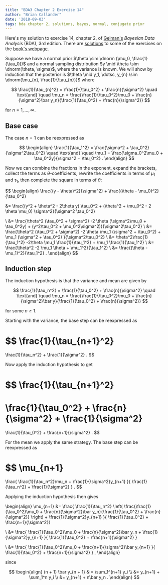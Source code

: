 ```yaml
---
title: "BDA3 Chapter 2 Exercise 14"
author: "Brian Callander"
date: '2018-09-03'
tags: bda chapter 2, solutions, bayes, normal, conjugate prior
---
```


Here's my solution to exercise 14, chapter 2, of [Gelman's](https://andrewgelman.com/) *Bayesian Data Analysis* (BDA), 3rd edition. There are [solutions](http://www.stat.columbia.edu/~gelman/book/solutions.pdf) to some of the exercises on the [book's webpage](http://www.stat.columbia.edu/~gelman/book/).

<!--more-->

<div style="display:none">
  $\DeclareMathOperator{\dbinomial}{binomial}
   \DeclareMathOperator{\dbern}{Bernoulli}
   \DeclareMathOperator{\dpois}{Poisson}
   \DeclareMathOperator{\dnorm}{normal}
   \DeclareMathOperator{\dcauchy}{Cauchy}
   \DeclareMathOperator{\dgamma}{gamma}
   \DeclareMathOperator{\invlogit}{invlogit}
   \DeclareMathOperator{\logit}{logit}
   \DeclareMathOperator{\dbeta}{beta}$
</div>

Suppose we have a normal prior $\theta \sim \dnorm (\mu_0, \frac{1}{\tau_0})$ and a normal sampling distribution $y \mid \theta \sim \dnorm(\theta, \sigma)$, where the variance is known. We will show by induction that the posterior is $\theta \mid y_1, \dotsc, y_{n} \sim \dnorm(\mu_{n}, \frac{1}{\tau_{n}})$ where

$$
  \frac{1}{\tau_{n}^2} = \frac{1}{\tau_0^2} + \frac{n}{\sigma^2}
  \quad
  \text{and}
  \quad
  \mu_n = \frac{\frac{1}{\tau_0^2}\mu_0 + \frac{n}{\sigma^2}\bar y_n}{\frac{1}{\tau_0^2} + \frac{n}{\sigma^2}}
$$

for $n = 1, \dotsc, \infty$.

## Base case

The case $n = 1$ can be reexpressed as

$$
\begin{align}
  \frac{1}{\tau_1^2} = \frac{\sigma^2 + \tau_0^2}{\sigma^2\tau_0^2}
  \quad
  \text{and}
  \quad
  \mu_1 = \frac{\sigma_0^2\mu_0 + \tau_0^2y}{\sigma^2 + \tau_0^2}
  .
\end{align}
$$

Now we can combine the fractions in the exponent, expand the brackets, collect the terms as $\theta$-coefficients, rewrite the coefficients in terms of $\mu_1$ and $\tau_1$, then complete the square in terms of $\theta$:

$$
\begin{align}
  \frac{(y - \theta)^2}{\sigma^2}
  +
  \frac{(\theta - \mu_0)^2}{\tau_0^2}
  
  &=
  \frac{(y^2 + \theta^2 - 2\theta y) \tau_0^2 + (\theta^2 + \mu_0^2 - 2 \theta \mu_0) \sigma^2}{\sigma^2 \tau_0^2}
  
  \\
  &=
  \frac{\theta^2 (\tau_0^2 + \sigma^2) -2 \theta (\sigma^2\mu_0 + \tau_0^2y) + (y^2\tau_0^2 + \mu_0^2\sigma^2)}{\sigma^2\tau_0^2}
  \\
  &=
  \frac{\theta^2 (\tau_0^2 + \sigma^2) -2 \theta \mu_1 (\sigma^2 + \tau_0^2) + \mu_1 (\sigma^2 + \tau_0^2) }{\sigma^2\tau_0^2}
  \\
  &=
  \theta^2\frac{1}{\tau_1^2} -2\theta \mu_1 \frac{1}{\tau_1^2} + \mu_1 \frac{1}{\tau_1^2}
  \\
  &=
  \frac{\theta^2 -2 \mu_1 \theta + \mu_1^2}{\tau_1^2} 
  \\
  &=
  \frac{(\theta - \mu_1)^2}{\tau_1^2} 
  .
\end{align}
$$

## Induction step

The induction hypothesis is that the variance and mean are given by

$$
  \frac{1}{\tau_n^2} = \frac{1}{\tau_0^2} + \frac{n}{\sigma^2}
  \quad
  \text{and}
  \quad
  \mu_n = \frac{\frac{1}{\tau_0^2}\mu_0 + \frac{n}{\sigma^2}\bar y}{\frac{1}{\tau_0^2} + \frac{n}{\sigma^2}}
$$

for some $n \ge 1$.  

Starting with the variance, the base step can be reexpressed as

$$
\frac{1}{\tau_{n+1}^2} 
=
\frac{1}{\tau_n^2} + \frac{1}{\sigma^2}
.
$$

Now apply the induction hypothesis to get

$$
\frac{1}{\tau_{n+1}^2} 
=
\frac{1}{\tau_0^2} + \frac{n}{\sigma^2} + \frac{1}{\sigma^2}
=
\frac{1}{\tau_0^2} + \frac{n+1}{\sigma^2}
.
$$

For the mean we apply the same strategy. The base step can be reexpressed as

$$
\mu_{n+1}
=
\frac{
  \frac{1}{\tau_n^2}\mu_n + \frac{1}{\sigma^2}y_{n+1}
}{
  \frac{1}{\tau_n^2} + \frac{1}{\sigma^2}
}
.
$$

Applying the induction hypothesis then gives
  
\begin{align}
  \mu_{n+1}
  &=
  \frac{
    \frac{1}{\tau_n^2} \left( \frac{\frac{1}{\tau_0^2}\mu_0 + \frac{n}{\sigma^2}\bar y_n}{\frac{1}{\tau_0^2} + \frac{n}{\sigma^2}} \right) + \frac{1}{\sigma^2}y_{n+1}
  }{
    \frac{1}{\tau_0^2} + \frac{n+1}{\sigma^2}}
  
  \\
  &=
  \frac{
    \frac{1}{\tau_0^2}\mu_0 + \frac{n}{\sigma^2}\bar y_n + \frac{1}{\sigma^2}y_{n+1}
  }{
    \frac{1}{\tau_0^2} + \frac{n+1}{\sigma^2}
  }
  
  \\
  &=
  \frac{
    \frac{1}{\tau_0^2}\mu_0 + \frac{n+1}{\sigma^2}\bar y_{n+1}
  }{
    \frac{1}{\tau_0^2} + \frac{n+1}{\sigma^2}
  }
  ,
\end{align}

since

$$
\begin{align}
(n + 1) \bar y_{n + 1}
&:=
\sum_1^{n+1} y_i
\\
&=
y_{n+1} + \sum_1^n y_i
\\
&=
y_{n+1} + n\bar y_n
.
\end{align}
$$